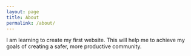 ```yaml
---
layout: page
title: About
permalink: /about/
---
```


I am learning to create my first website. This will help me to achieve my goals of creating a safer, more productive community. 